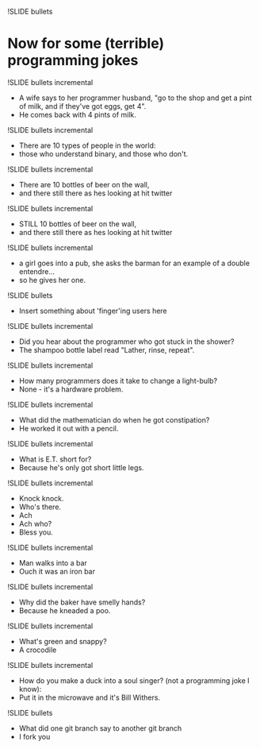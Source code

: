!SLIDE bullets
# Now for some (terrible) programming jokes #

!SLIDE bullets incremental
* A wife says to her programmer husband, "go to the shop and get a pint of milk, and if they've got eggs, get 4".
* He comes back with 4 pints of milk.

!SLIDE bullets incremental
* There are 10 types of people in the world:
* those who understand binary, and those who don't.

!SLIDE bullets incremental
* There are 10 bottles of beer on the wall,
* and there still there as hes looking at hit twitter

!SLIDE bullets incremental
* STILL 10 bottles of beer on the wall,
* and there still there as hes looking at hit twitter

!SLIDE bullets incremental
* a girl goes into a pub, she asks the barman for an example of a double entendre...
* so he gives her one.

!SLIDE bullets
* Insert something about 'finger'ing users here

!SLIDE bullets incremental
* Did you hear about the programmer who got stuck in the shower? 
* The shampoo bottle label read "Lather, rinse, repeat". 

!SLIDE bullets incremental
* How many programmers does it take to change a light-bulb?
* None - it's a hardware problem. 

!SLIDE bullets incremental
* What did the mathematician do when he got constipation? 
* He worked it out with a pencil. 

!SLIDE bullets incremental
* What is E.T. short for?
* Because he's only got short little legs.

!SLIDE bullets incremental
* Knock knock.
* Who's there.
* Ach
* Ach who?
* Bless you.

!SLIDE bullets incremental
* Man walks into a bar
* Ouch it was an iron bar

!SLIDE bullets incremental
* Why did the baker have smelly hands?
* Because he kneaded a poo.

!SLIDE bullets incremental
* What's green and snappy?
* A crocodile

!SLIDE bullets incremental
* How do you make a duck into a soul singer? (not a programming joke I know):
* Put it in the microwave and it's Bill Withers.

!SLIDE bullets
* What did one git branch say to another git branch 
* I fork you
